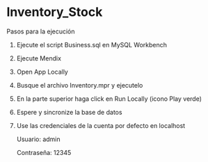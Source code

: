 # Inventory_Stock
Pasos para la ejecución
1. Ejecute el script Business.sql en MySQL Workbench
2. Ejecute Mendix
3. Open App Locally
4. Busque el archivo Inventory.mpr y ejecutelo
5. En la parte superior haga click en Run Locally (icono Play verde)
6. Espere y sincronize la base de datos
7. Use las credenciales de la cuenta por defecto en localhost

   Usuario: admin

   Contraseña: 12345
